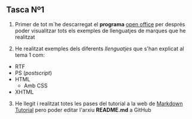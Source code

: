 ## Tasca Nº1

1. Primer de tot m`he descarregat el **programa** [open office](https://www.openoffice.org/es/) per després poder visualitzar tots els exemples de llenguatjes de marques que he realitzat

2. He realitzat exemples dels diferents _llenguatjes_ que s'han explicat al tema 1 com:
 * RTF
 * PS (_postscript_)
 * HTML
   * Amb CSS
 * XHTML
 
3. He llegit i realitzat totes les pases del tutorial a la web de [Markdown Tutorial](http://www.markdowntutorial.com/) pero poder editar l'arxiu **README.md** a GitHub

